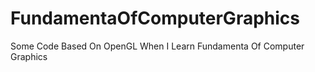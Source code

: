 # FundamentaOfComputerGraphics
Some Code Based On OpenGL When I Learn Fundamenta Of Computer Graphics